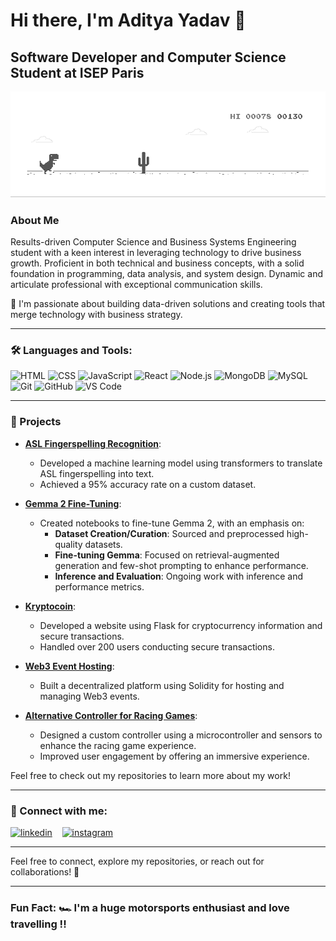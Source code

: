 # Hi there, I'm Aditya Yadav 👋 

## Software Developer and Computer Science Student at ISEP Paris

[![](https://github.com/pixel3user/pixel3user/blob/main/img/dino.gif)](https://chromedino.com)

### About Me

Results-driven Computer Science and Business Systems Engineering student with a keen interest in leveraging technology to drive business growth. Proficient in both technical and business concepts, with a solid foundation in programming, data analysis, and system design. Dynamic and articulate professional with exceptional communication skills.

🚀 I'm passionate about building data-driven solutions and creating tools that merge technology with business strategy.

---

### 🛠️ Languages and Tools:

![HTML](https://img.shields.io/badge/-HTML-E34F26?style=flat&logo=html5&logoColor=white)
![CSS](https://img.shields.io/badge/-CSS-1572B6?style=flat&logo=css3&logoColor=white)
![JavaScript](https://img.shields.io/badge/-JavaScript-323330?style=flat&logo=javascript)
![React](https://img.shields.io/badge/-React-61DAFB?style=flat&logo=react&logoColor=black)
![Node.js](https://img.shields.io/badge/-Node.js-43853D?style=flat&logo=node.js&logoColor=white)
![MongoDB](https://img.shields.io/badge/-MongoDB-47A248?style=flat&logo=mongodb&logoColor=white)
![MySQL](https://img.shields.io/badge/-MySQL-4479A1?style=flat&logo=mysql&logoColor=white)
![Git](https://img.shields.io/badge/-Git-F05032?style=flat&logo=git&logoColor=white)
![GitHub](https://img.shields.io/badge/-GitHub-181717?style=flat&logo=github)
![VS Code](https://img.shields.io/badge/-VS_Code-007ACC?style=flat&logo=visual-studio-code&logoColor=white)

---

### 🚀 Projects

- **[ASL Fingerspelling Recognition](https://github.com/aditya-ydvv/ASL-Fingerspelling-Recognition-Project)**: 
  - Developed a machine learning model using transformers to translate ASL fingerspelling into text.
  - Achieved a 95% accuracy rate on a custom dataset.
  
- **[Gemma 2 Fine-Tuning](https://github.com/aditya-ydvv/gemma2_finetuning)**: 
  - Created notebooks to fine-tune Gemma 2, with an emphasis on:
    - **Dataset Creation/Curation**: Sourced and preprocessed high-quality datasets.
    - **Fine-tuning Gemma**: Focused on retrieval-augmented generation and few-shot prompting to enhance performance.
    - **Inference and Evaluation**: Ongoing work with inference and performance metrics.
    
- **[Kryptocoin](https://github.com/aditya-ydvv/kryptocoin)**: 
  - Developed a website using Flask for cryptocurrency information and secure transactions.
  - Handled over 200 users conducting secure transactions.
  
- **[Web3 Event Hosting](https://github.com/aditya-ydvv/PartyUp)**: 
  - Built a decentralized platform using Solidity for hosting and managing Web3 events.
  
- **[Alternative Controller for Racing Games](https://github.com/aditya-ydvv/RacingGame-Simulator)**: 
  - Designed a custom controller using a microcontroller and sensors to enhance the racing game experience.
  - Improved user engagement by offering an immersive experience.

Feel free to check out my repositories to learn more about my work!

---

### 🤝 Connect with me:

[![linkedin](https://img.shields.io/badge/LinkedIn-Aditya%20Yadav-blue?style=flat&logo=linkedin)](https://www.linkedin.com/in/aditya-ydvv/)
&nbsp;&nbsp;
[![instagram](https://img.shields.io/badge/Instagram-aditya.ydvv-red?style=flat&logo=instagram)](https://www.instagram.com/aditya.ydvv/)

---

Feel free to connect, explore my repositories, or reach out for collaborations! 🌱 

---

### Fun Fact: 🏎️ I'm a huge motorsports enthusiast and love travelling !!
